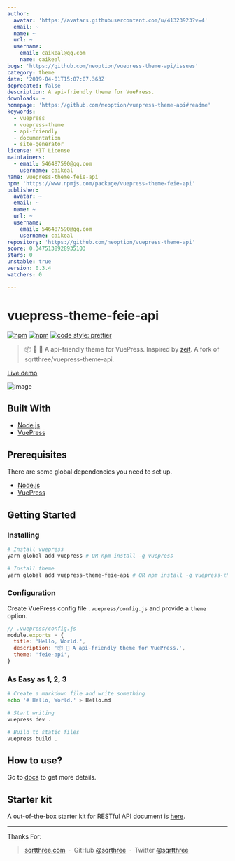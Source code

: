 ```yaml
---
author:
  avatar: 'https://avatars.githubusercontent.com/u/41323923?v=4'
  email: ~
  name: ~
  url: ~
  username:
    email: caikeal@qq.com
    name: caikeal
bugs: 'https://github.com/neoption/vuepress-theme-api/issues'
category: theme
date: '2019-04-01T15:07:07.363Z'
deprecated: false
description: A api-friendly theme for VuePress.
downloads: ~
homepage: 'https://github.com/neoption/vuepress-theme-api#readme'
keywords:
  - vuepress
  - vuepress-theme
  - api-friendly
  - documentation
  - site-generator
license: MIT License
maintainers:
  - email: 546487590@qq.com
    username: caikeal
name: vuepress-theme-feie-api
npm: 'https://www.npmjs.com/package/vuepress-theme-feie-api'
publisher:
  avatar: ~
  email: ~
  name: ~
  url: ~
  username:
    email: 546487590@qq.com
    username: caikeal
repository: 'https://github.com/neoption/vuepress-theme-api'
score: 0.3475138928935103
stars: 0
unstable: true
version: 0.3.4
watchers: 0

---
```


# vuepress-theme-feie-api

[![npm](https://img.shields.io/npm/v/vuepress-theme-feie-api.svg)](https://www.npmjs.com/package/vuepress-theme-feie-api)
[![npm](https://img.shields.io/npm/l/vuepress-theme-feie-api.svg)](https://github.com/neoption/vuepress-theme-api/blob/master/LICENSE)
[![code style: prettier](https://img.shields.io/badge/code_style-prettier-ff69b4.svg)](https://github.com/prettier/prettier)

> 📦 📝 🎨 A api-friendly theme for VuePress. Inspired by [zeit](https://zeit.co/docs). A fork of sqrtthree/vuepress-theme-api.

[Live demo](https://blog.sqrtthree.com/vuepress-theme-api/)

![image](https://user-images.githubusercontent.com/8622362/40341249-9b6e8b9e-5db6-11e8-97f5-41cadc87ce51.png)

## Built With

- [Node.js](https://nodejs.org/)
- [VuePress](https://github.com/vuejs/vuepress)

## Prerequisites

There are some global dependencies you need to set up.

- [Node.js](https://nodejs.org/)
- [VuePress](https://github.com/vuejs/vuepress)

## Getting Started

### Installing

```bash
# Install vuepress
yarn global add vuepress # OR npm install -g vuepress

# Install theme
yarn global add vuepress-theme-feie-api # OR npm install -g vuepress-theme-feie-api
```

### Configuration

Create VuePress config file `.vuepress/config.js` and provide a `theme` option.

```js
// .vuepress/config.js
module.exports = {
  title: 'Hello, World.',
  description: '📦 🎨 A api-friendly theme for VuePress.',
  theme: 'feie-api',
}
```

### As Easy as 1, 2, 3

```bash
# Create a markdown file and write something
echo '# Hello, World.' > Hello.md

# Start writing
vuepress dev .

# Build to static files
vuepress build .
```

## How to use?

Go to [docs](https://blog.sqrtthree.com/vuepress-theme-api/) to get more details.

## Starter kit

A out-of-the-box starter kit for RESTful API document is [here](https://github.com/sqrthree/vuepress-theme-api-starter-kit).

---

Thanks For:
> [sqrtthree.com](http://sqrtthree.com/) &nbsp;&middot;&nbsp;
> GitHub [@sqrthree](https://github.com/sqrthree) &nbsp;&middot;&nbsp;
> Twitter [@sqrtthree](https://twitter.com/sqrtthree)

